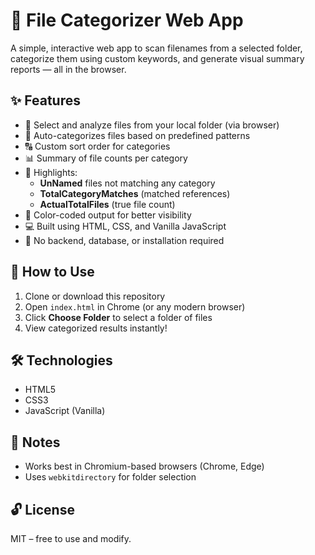 # 📁 File Categorizer Web App

A simple, interactive web app to scan filenames from a selected folder, categorize them using custom keywords, and generate visual summary reports — all in the browser.

## ✨ Features

- 📂 Select and analyze files from your local folder (via browser)
- 🧠 Auto-categorizes files based on predefined patterns
- 🔠 Custom sort order for categories
- 📊 Summary of file counts per category
- 🎯 Highlights:
  - **UnNamed** files not matching any category
  - **TotalCategoryMatches** (matched references)
  - **ActualTotalFiles** (true file count)
- 🎨 Color-coded output for better visibility
- 💻 Built using HTML, CSS, and Vanilla JavaScript
- 🔌 No backend, database, or installation required

## 🚀 How to Use

1. Clone or download this repository
2. Open `index.html` in Chrome (or any modern browser)
3. Click **Choose Folder** to select a folder of files
4. View categorized results instantly!

## 🛠 Technologies

- HTML5
- CSS3
- JavaScript (Vanilla)

## 📌 Notes

- Works best in Chromium-based browsers (Chrome, Edge)
- Uses `webkitdirectory` for folder selection

## 🔓 License

MIT – free to use and modify.
